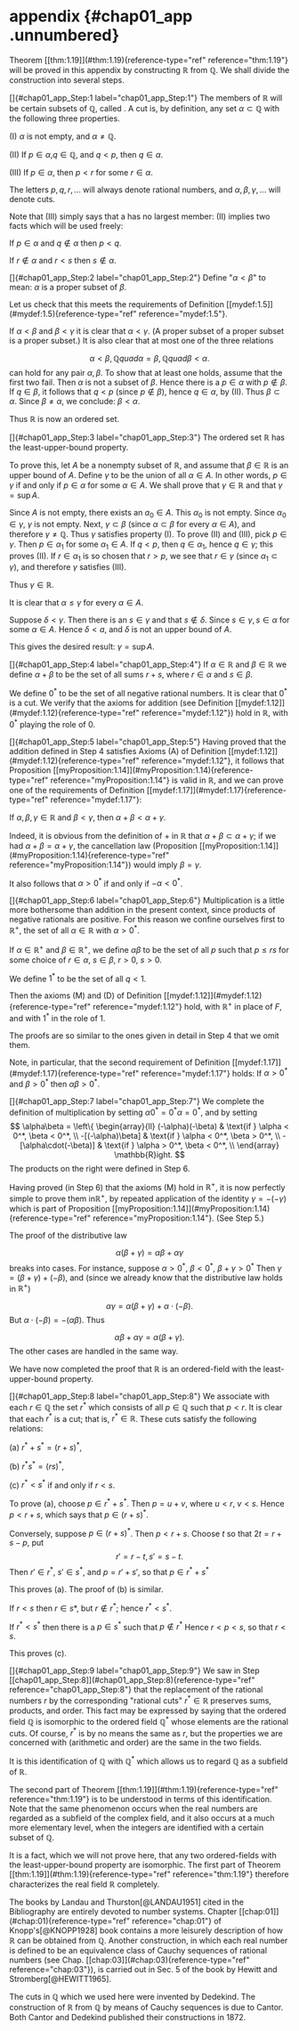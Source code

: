 # appendix {#chap01_app .unnumbered}

Theorem \[\[thm:1.19\]](#thm:1.19){reference-type="ref"
reference="thm:1.19"} will be proved in this appendix by constructing
$\mathbb{R}$ from $\mathbb{Q}$. We shall divide the construction into several steps.

[]{#chap01_app_Step:1 label="chap01_app_Step:1"} The members of $\mathbb{R}$
will be certain subsets of $\mathbb{Q}$, called . A cut is, by definition, any
set $\alpha \subset \mathbb{Q}$ with the following three properties.

(I) $\alpha$ is not empty, and $\alpha \neq \mathbb{Q}$.

(II) If $p\in \alpha$,$q \in \mathbb{Q}$, and $q <p$, then $q \in \alpha$.

(III) If $p \in \alpha$, then $p <r$ for some $r\in \alpha$.

The letters $p, q, r, ...$ will always denote rational numbers, and
$\alpha, \beta, \gamma, ...$ will denote cuts.

Note that (III) simply says that a has no largest member: (II) implies
two facts which will be used freely:

If $p\in\alpha$ and $q\not\in\alpha$ then $p<q$.

If $r\not\in \alpha$ and $r<s$ then $s\not\in \alpha$.

[]{#chap01_app_Step:2 label="chap01_app_Step:2"} Define
"$\alpha < \beta$" to mean: $\alpha$ is a proper subset of $\beta$.

Let us check that this meets the requirements of Definition
\[\[mydef:1.5\]](#mydef:1.5){reference-type="ref" reference="mydef:1.5"}.

If $\alpha < \beta$ and $\beta < \gamma$ it is clear that
$\alpha < \gamma$. (A proper subset of a proper subset is a proper
subset.) It is also clear that at most one of the three relations

$$
\alpha < \beta, \mathbb{Q}quad
    \alpha = \beta, \mathbb{Q}quad
    \beta < \alpha.
$$
 can hold for any pair $\alpha, \beta$. To show
that at least one holds, assume that the first two fail. Then $\alpha$
is not a subset of $\beta$. Hence there is a $p \in \alpha$ with
$p \not\in \beta$. If $q \in \beta$, it follows that $q <p$ (since
$p \not\in \beta$), hence $q \in \alpha$, by (II). Thus
$\beta \subset \alpha$. Since $\beta \neq \alpha$, we conclude:
$\beta < \alpha$.

Thus $\mathbb{R}$ is now an ordered set.

[]{#chap01_app_Step:3 label="chap01_app_Step:3"} The ordered set $\mathbb{R}$
has the least-upper-bound property.

To prove this, let $A$ be a nonempty subset of $\mathbb{R}$, and assume that
$\beta \in \mathbb{R}$ is an upper bound of $A$. Define $\gamma$ to be the union
of all $\alpha \in A$. In other words, $p \in \gamma$ if and only if
$p \in \alpha$ for some $\alpha \in A$. We shall prove that
$\gamma \in \mathbb{R}$ and that $\gamma = \sup A$.

Since $A$ is not empty, there exists an $a_0 \in A$. This $\alpha_0$ is
not empty. Since $\alpha_0 \in \gamma$, $\gamma$ is not empty. Next,
$\gamma \subset \beta$ (since $\alpha \subset \beta$ for every
$\alpha \in A$), and therefore $\gamma \neq \mathbb{Q}$. Thus $\gamma$ satisfies
property (I). To prove (II) and (III), pick $p \in \gamma$. Then
$p \in \alpha_1$ for some $\alpha_1 \in A$. If $q <p$, then
$q \in \alpha_1$, hence $q \in \gamma$; this proves (II). If
$r \in \alpha_1$ is so chosen that $r > p$, we see that $r\in \gamma$
(since $\alpha_1 \subset \gamma$), and therefore $\gamma$ satisfies
(III).

Thus $\gamma \in \mathbb{R}$.

It is clear that $\alpha \leq \gamma$ for every $\alpha \in A$.

Suppose $\delta < \gamma$. Then there is an $s \in \gamma$ and that
$s \not\in \delta$. Since $s \in \gamma, s \in \alpha$ for some
$\alpha \in A$. Hence $\delta <a$, and $\delta$ is not an upper bound of
$A$.

This gives the desired result: $\gamma = \sup A$.

[]{#chap01_app_Step:4 label="chap01_app_Step:4"} If $\alpha \in \mathbb{R}$ and
$\beta \in \mathbb{R}$ we define $\alpha + \beta$ to be the set of all sums
$r + s$, where $r \in \alpha$ and $s \in \beta$.

We define $0^*$ to be the set of all negative rational numbers. It is
clear that $0^*$ is a cut. We verify that the axioms for addition (see
Definition \[\[mydef:1.12\]](#mydef:1.12){reference-type="ref"
reference="mydef:1.12"}) hold in $\mathbb{R}$, with $0^*$ playing the role of
$0$.

[]{#chap01_app_Step:5 label="chap01_app_Step:5"} Having proved that the
addition defined in Step 4 satisfies Axioms (A) of Definition
\[\[mydef:1.12\]](#mydef:1.12){reference-type="ref"
reference="mydef:1.12"}, it follows that Proposition
\[\[myProposition:1.14\]](#myProposition:1.14){reference-type="ref"
reference="myProposition:1.14"} is valid in $\mathbb{R}$, and we can prove one
of the requirements of Definition
\[\[mydef:1.17\]](#mydef:1.17){reference-type="ref"
reference="mydef:1.17"}:

If $\alpha, \beta, \gamma \in \mathbb{R}$ and $\beta < \gamma$, then
$\alpha + \beta < \alpha + \gamma$.

Indeed, it is obvious from the definition of $+$ in $\mathbb{R}$ that
$\alpha + \beta \subset \alpha + \gamma$; if we had
$\alpha + \beta = \alpha + \gamma$, the cancellation law (Proposition
\[\[myProposition:1.14\]](#myProposition:1.14){reference-type="ref"
reference="myProposition:1.14"}) would imply $\beta = \gamma$.

It also follows that $\alpha > 0^*$ if and only if $-\alpha < 0^*$.

[]{#chap01_app_Step:6 label="chap01_app_Step:6"} Multiplication is a
little more bothersome than addition in the present context, since
products of negative rationals are positive. For this reason we confine
ourselves first to $\mathbb{R}^+$, the set of all $\alpha \in \mathbb{R}$ with
$\alpha > 0^*$.

If $\alpha \in \mathbb{R}^+$ and $\beta \in \mathbb{R}^+$, we define $\alpha\beta$ to be
the set of all $p$ such that $p \leq rs$ for some choice of
$r \in \alpha$, $s \in \beta$, $r>0$, $s>0$.

We define $1^*$ to be the set of all $q < 1$.

Then the axioms (M) and (D) of Definition
\[\[mydef:1.12\]](#mydef:1.12){reference-type="ref"
reference="mydef:1.12"} hold, with $\mathbb{R}^+$ in place of $F$, and with
$1^*$ in the role of $1$.

The proofs are so similar to the ones given in detail in Step 4 that we
omit them.

Note, in particular, that the second requirement of Definition
\[\[mydef:1.17\]](#mydef:1.17){reference-type="ref"
reference="mydef:1.17"} holds: If $\alpha > 0^*$ and $\beta > 0^*$ then
$\alpha\beta > 0^*$.

[]{#chap01_app_Step:7 label="chap01_app_Step:7"} We complete the
definition of multiplication by setting $\alpha 0^* = 0^* \alpha = 0^*$,
and by setting 
$$
\alpha\beta = \left\{
    \begin{array}{ll}
        (-\alpha)(-\beta)      & \text{if } \alpha < 0^*, \beta < 0^*, \\
        -[(-\alpha)\beta]      & \text{if } \alpha < 0^*, \beta > 0^*, \\
        -[\alpha\cdot(-\beta)] & \text{if } \alpha > 0^*, \beta < 0^*, \\
    \end{array}
    \mathbb{R}ight.
$$
 The products on the right were defined in Step 6.

Having proved (in Step 6) that the axioms (M) hold in $\mathbb{R}^+$, it is now
perfectly simple to prove them in$\mathbb{R}^+$, by repeated application of the
identity $\gamma = -(-\gamma)$ which is part of Proposition
\[\[myProposition:1.14\]](#myProposition:1.14){reference-type="ref"
reference="myProposition:1.14"}. (See Step 5.)

The proof of the distributive law

$$
\alpha(\beta + \gamma) = \alpha\beta + \alpha\gamma
$$
 breaks into
cases. For instance, suppose $\alpha> 0^*$, $\beta <0^*$,
$\beta + \gamma > 0^*$ Then $\gamma = (\beta + \gamma) + (- \beta)$, and
(since we already know that the distributive law holds in $\mathbb{R}^+$)

$$
\alpha\gamma = \alpha(\beta+\gamma) + \alpha \cdot (-\beta).
$$
 But
$\alpha \cdot (-\beta) = -(\alpha\beta)$. Thus

$$
\alpha\beta + \alpha\gamma = \alpha(\beta + \gamma).
$$
 The other cases
are handled in the same way.

We have now completed the proof that $\mathbb{R}$ is an ordered-field with the
least-upper-bound property.

[]{#chap01_app_Step:8 label="chap01_app_Step:8"} We associate with each
$r\in \mathbb{Q}$ the set $r^*$ which consists of all $p \in \mathbb{Q}$ such that
$p < r$. It is clear that each $r^*$ is a cut; that is, $r^* \in \mathbb{R}$.
These cuts satisfy the following relations:

(a) $r^* + s^* = (r+s)^*$,

(b) $r^* s^* = (rs)^*$,

(c) $r^* < s^*$ if and only if $r < s$.

To prove (a), choose $p \in r^* + s^*$. Then $p=u+v$, where $u<r$,
$v<s$. Hence $p < r +s$, which says that $p \in (r + s)^*$.

Conversely, suppose $p \in (r+s)^*$. Then $p < r + s$. Choose $t$ so
that $2t = r + s - p$, put 
$$
r' = r - t,
    s' = s - t.
$$
 Then $r' \in r^*$, $s' \in s^*$, and $p = r' + s'$, so
that $p \in r^* + s^*$

This proves (a). The proof of (b) is similar.

If $r < s$ then $r \in s*$, but $r \not\in r^*$; hence $r^* < s^*$.

If $r^* <s^*$ then there is a $p \in s^*$ such that $p \not\in r^*$
Hence $r < p < s$, so that $r < s$.

This proves (c).

[]{#chap01_app_Step:9 label="chap01_app_Step:9"} We saw in Step
\[\[chap01_app_Step:8\]](#chap01_app_Step:8){reference-type="ref"
reference="chap01_app_Step:8"} that the replacement of the rational
numbers $r$ by the corresponding "rational cuts" $r^* \in \mathbb{R}$ preserves
sums, products, and order. This fact may be expressed by saying that the
ordered field $\mathbb{Q}$ is isomorphic to the ordered field $\mathbb{Q}^*$ whose
elements are the rational cuts. Of course, $r^*$ is by no means the same
as $r$, but the properties we are concerned with (arithmetic and order)
are the same in the two fields.

It is this identification of $\mathbb{Q}$ with $\mathbb{Q}^*$ which allows us to regard
$\mathbb{Q}$ as a subfield of $\mathbb{R}$.

The second part of Theorem
\[\[thm:1.19\]](#thm:1.19){reference-type="ref" reference="thm:1.19"} is
to be understood in terms of this identification. Note that the same
phenomenon occurs when the real numbers are regarded as a subfield of
the complex field, and it also occurs at a much more elementary level,
when the integers are identified with a certain subset of $\mathbb{Q}$.

It is a fact, which we will not prove here, that any two ordered-fields
with the least-upper-bound property are isomorphic. The first part of
Theorem \[\[thm:1.19\]](#thm:1.19){reference-type="ref"
reference="thm:1.19"} therefore characterizes the real field $\mathbb{R}$
completely.

The books by Landau and Thurston[@LANDAU1951] cited in the Bibliography
are entirely devoted to number systems. Chapter
\[\[chap:01\]](#chap:01){reference-type="ref" reference="chap:01"} of
Knopp's[@KNOPP1928] book contains a more leisurely description of how
$\mathbb{R}$ can be obtained from $\mathbb{Q}$. Another construction, in which each real
number is defined to be an equivalence class of Cauchy sequences of
rational numbers (see Chap. \[\[chap:03\]](#chap:03){reference-type="ref"
reference="chap:03"}), is carried out in Sec. 5 of the book by Hewitt
and Stromberg[@HEWITT1965].

The cuts in $\mathbb{Q}$ which we used here were invented by Dedekind. The
construction of $\mathbb{R}$ from $\mathbb{Q}$ by means of Cauchy sequences is due to
Cantor. Both Cantor and Dedekind published their constructions in 1872.
